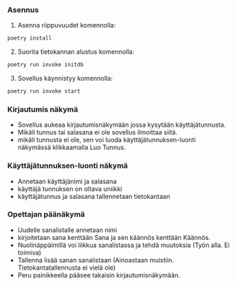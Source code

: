 ### Asennus

1. Asenna riippuvuudet komennolla:

```bash
poetry install
```

2. Suorita tietokannan alustus komennolla:

```bash
poetry run invoke initdb
```

3. Sovellus käynnistyy komennolla:

```bash
poetry run invoke start
```


### Kirjautumis näkymä

- Sovellus aukeaa kirjautumisnäkymään jossa kysytään käyttäjätunnusta.
- Mikäli tunnus tai salasana ei ole sovellus ilmoittaa siitä. 
- mikäli tunnusta ei ole, sen voi luoda käyttäjätunnuksen-luonti näkymässä klikkaamalla Luo Tunnus.



### Käyttäjätunnuksen-luonti näkymä

- Annetaan käyttäjänimi ja salasana
- käyttäjä tunnuksen on oltava uniikki
- käyttäjätunnus ja salasana tallennetaan tietokantaan


### Opettajan päänäkymä

- Uudelle sanalistalle annetaan nimi 
- kirjoitetaan sana kenttään Sana ja sen käännös kenttään Käännös.
- Nuolinäppäimillä voi liikkua sanalistassa ja tehdä muutoksia (Työn alla. Ei toimiva)
- Tallenna lisää sanan sanalistaan (Ainoastaan muistiin. Tietokantatallennusta ei vielä ole)
- Peru painikkeella pääsee takaisin kirjautumisnäkymään.